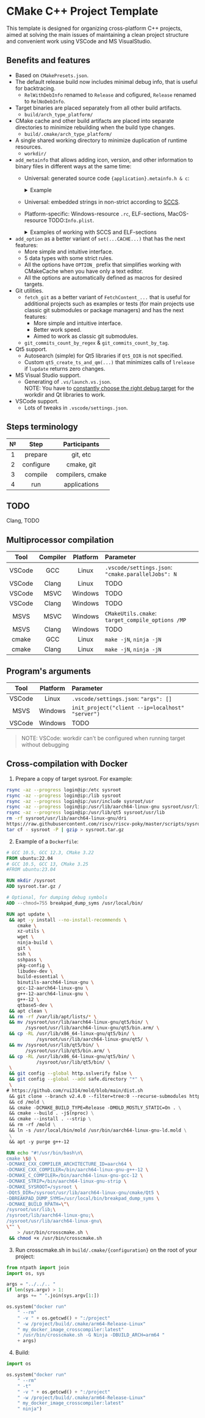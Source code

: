 # CMake C++ Project Template

This template is designed for organizing cross-platform C++ projects, aimed at
solving the main issues of maintaining a clean project structure and convenient
work using VSCode and MS VisualStudio.

## Benefits and features

- Based on `CMakePresets.json`.
- The default release build now includes minimal debug info, that is useful for backtracing.  
  - `RelWithDebInfo` renamed to `Release` and cofigured, `Release` renamed to `RelNoDebInfo`.
- Target binaries are placed separately from all other build artifacts.
  - `build/arch_type_platform/`
- CMake cache and other build artifacts are placed into separate directories to minimize
  rebuilding when the build type changes.
  - `build/.cmake/arch_type_platform/`
- A single shared working directory to minimize duplication of runtime resources.
  - `workdir/`
- `add_metainfo` that allows adding icon, version, and other information to binary files
  in different ways at the same time:
  - Universal: generated source code `{application}.metainfo.h & c`:
    <details>
      <summary>Example</summary>

      ```cmake
      add_metainfo(${PROJECT_NAME}
          VERSION 1.2.3.4-alpha5
          DESCRIPTION "Application Template"
          PRODUCT "CMake C++ Template"
          COMPANY "HOME Co."
          COPYRIGHT "© 2007-2024 HOME Co. All rights reserved."
          ICON "icon"
      )
      ```
      ```c
      const char* application_Version(); // "1.2.3.4-alpha5"
      uint16_t application_VersionMajor(); // 1
      uint16_t application_VersionMinor(); // 2
      uint16_t application_VersionPatch(); // 3
      uint16_t application_VersionBuild(); // 4
      const char* application_VersionQualifier(); // "alpha5"
      uint32_t application_VersionU32(); // if it fits into 4 bytes
      uint64_t application_VersionU64(); // if it fits into 8 bytes
      ```
      ```cmake
      add_metainfo(${PROJECT_NAME}
          VERSION 3333-pre-release
      )
      ```
      ```c
      const char* application_Version(); // "3333-pre-release"
      uint16_t application_VersionMajor(); // 3333
      uint16_t application_VersionMinor(); // 0
      uint16_t application_VersionPatch(); // 0
      uint16_t application_VersionBuild(); // 0
      const char* application_VersionQualifier(); // "pre-release"
      uint64_t application_VersionU64(); // 0x0D05'0000'0000'0000
      ```
    </details>
  - Universal: embedded strings in non-strict according to
    [SCCS](https://en.wikipedia.org/wiki/Source_Code_Control_System).
  - Platform-specific: Windows-resource `.rc`, ELF-sections,
    MacOS-resource TODO:`Info.plist`.
    <details>
      <summary>Examples of working with SCCS and ELF-sections</summary>
    
      ```shell
      $ grep --binary-files=text "@(#)" application
      @(#) Version: v1.2.3.4-alpha5
      @(#) Description: Application Template
      @(#) Product Name: CMake C++ Template
      @(#) Company Name: HOME Co.
      @(#) Copyright: © 2007-2024 HOME Co. All rights reserved.
      ```
      ```shell
      $ grep --binary-files=text "\$Id:" application
      $Id: v1.2.3.4-alpha5 | Application Template | CMake C++ Template | HOME Co. | © 2007-2024 HOME Co. All rights reserved. $
      ```
      ```shell
      $ readelf -p .note.version -p .note.description -p .note.product -p .note.company -p .note.copyright application

      String dump of section '.note.company':
        [     c]  company
        [    14]  HOME Co.


      String dump of section '.note.copyright':
        [     4]  +
        [     c]  copyright
        [    18]   2007-2024 HOME Co. All rights reserved.


      String dump of section '.note.description':
        [     c]  description
        [    18]  Application Template


      String dump of section '.note.product':
        [     c]  product
        [    14]  CMake C++ Template


      String dump of section '.note.version':
        [     c]  version
        [    14]  1.2.3.4-alpha5
      ```
      ```shell
      $ readelf -n application

      Displaying notes found in: .note.company
        Owner                Data size        Description
        company              0x00000009       NT_VERSION (version)
         description data: 48 4f 4d 45 20 43 6f 2e 00

      Displaying notes found in: .note.copyright
        Owner                Data size        Description
        copyright            0x0000002b       NT_VERSION (version)
         description data: 20 32 30 30 37 2d 32 30 32 34 20 48 4f 4d 45 20 43 6f 2e 20 41 6c 6c 20 72 69 67 68 74 73 20 72 65 73 65 72 76 65 64 2e 00 00 00

      Displaying notes found in: .note.description
        Owner                Data size        Description
        description          0x00000015       NT_VERSION (version)
         description data: 41 70 70 6c 69 63 61 74 69 6f 6e 20 54 65 6d 70 6c 61 74 65 00

      Displaying notes found in: .note.product
        Owner                Data size        Description
        product              0x00000013       NT_VERSION (version)
         description data: 43 4d 61 6b 65 20 43 2b 2b 20 54 65 6d 70 6c 61 74 65 00

      Displaying notes found in: .note.version
        Owner                Data size        Description
        1.2.3.4-alpha5       0x0000000f       NT_VERSION (version)
         description data: 2e 32 2e 33 2e 34 2d 61 6c 70 68 61 35 00 00
      ```
      ```shell
      $ readelf -p .sccsid application

      String dump of section '.sccsid':
        [     2]  @(#) Version: v1.2.3.4-alpha5\n
                  @(#) Description: Application Template\n
                  @(#) Product Name: CMake C++ Template\n
                  @(#) Company Name: HOME Co.\n
                  @(#) Copyright: � 2007-2024 HOME Co. All rights reserved.\n
                  $Id: v1.2.3.4-alpha5 | Application Template | CMake C++ Template | HOME Co. | � 2007-2024 HOME Co. All rights reserved. $\n
      ```
    </details>
- `add_option` as a better variant of `set(...CACHE...)` that has the next features:
  - More simple and intuitive interface.
  - 5 data types with some strict rules.
  - All the options have `OPTION_` prefix that simplifies working with CMakeCache
    when you have only a text editor.
  - All the options are automatically defined as macros for desired targets.
- Git utilities.
  - `fetch_git` as a better variant of `FetchContent_...` that is useful for additional
    projects such as examples or tests (for main projects use classic git submodules
    or package managers) and has the next features:
    - More simple and intuitive interface.
    - Better work speed.
    - Aimed to work as classic git submodules.
  - `git_commits_count_by_regex` & `git_commits_count_by_tag`.
- Qt5 support.
  - Autosearch (simple) for Qt5 libraries if `Qt5_DIR` is not specified.
  - Custom `qt5_create_ts_and_qm(...)` that minimizes calls of `lrelease` if `lupdate`
    returns zero changes.
- MS Visual Studio support.
  - Generating of `.vs/launch.vs.json`.  
    NOTE: You have to [constantly choose the right debug target](https://developercommunity.visualstudio.com/t/Auto-previous-debug-target-with-CMake/10116208)
    for the workdir and Qt libraries to work.
- VSCode support.
  - Lots of tweaks in `.vscode/settings.json`.

## Steps terminology

| № |    Step   |   Participants   |
|:-:|:---------:|:----------------:|
| 1 |  prepare  |     git, etc     |
| 2 | configure |    cmake, git    |
| 3 |  compile  | compilers, cmake |
| 4 |    run    |   applications   |

## TODO

Clang, TODO

## Multiprocessor compilation

|  Tool  | Compiler | Platform | Parameter |
|:------:|:--------:|:--------:|:----------|
| VSCode |   GCC    |  Linux   | `.vscode/settings.json`: `"cmake.parallelJobs": N`
| VSCode |  Clang   |  Linux   |   TODO
| VSCode |   MSVC   | Windows  |   TODO
| VSCode |  Clang   | Windows  |   TODO
|  MSVS  |   MSVC   | Windows  | `CMakeUtils.cmake`: `target_compile_options /MP`
|  MSVS  |  Clang   | Windows  |   TODO
| cmake  |   GCC    |  Linux   | `make -jN`, `ninja -jN`
| cmake  |  Clang   |  Linux   | `make -jN`, `ninja -jN`

## Program's arguments

|  Tool  | Platform | Parameter |
|:------:|:--------:|:----------|
| VSCode |  Linux   | `.vscode/settings.json`: `"args": []`
|  MSVS  | Windows  | `init_project("client --ip=localhost" "server")`
| VSCode | Windows  |   TODO

> NOTE: VSCode: workdir can't be configured when running target without debugging

## Cross-compilation with Docker

1. Prepare a copy of target sysroot. For example:
```sh
rsync -az --progress login@ip:/etc sysroot
rsync -az --progress login@ip:/lib sysroot
rsync -az --progress login@ip:/usr/include sysroot/usr
rsync -az --progress login@ip:/usr/lib/aarch64-linux-gnu sysroot/usr/lib
rsync -az --progress login@ip:/usr/lib/qt5 sysroot/usr/lib
rm -rf sysroot/usr/lib/aarch64-linux-gnu/dri
https://raw.githubusercontent.com/riscv/riscv-poky/master/scripts/sysroot-relativelinks.py sysroot
tar cf - sysroot -P | gzip > sysroot.tar.gz
```

2. Example of a `Dockerfile`:
```Dockerfile
# GCC 10.5, GCC 12.3, CMake 3.22
FROM ubuntu:22.04
# GCC 10.5, GCC 13, CMake 3.25
#FROM ubuntu:23.04

RUN mkdir /sysroot
ADD sysroot.tar.gz /

# Optional, for dumping debug symbols
ADD --chmod=755 breakpad_dump_syms /usr/local/bin/

RUN apt update \
 && apt -y install --no-install-recommends \
    cmake \
    xz-utils \
    wget \
    ninja-build \
    git \
    ssh \
    sshpass \
    pkg-config \
    libudev-dev \
    build-essential \
    binutils-aarch64-linux-gnu \
    gcc-12-aarch64-linux-gnu \
    g++-12-aarch64-linux-gnu \
    g++-12 \
    qtbase5-dev \
 && apt clean \
 && rm -rf /var/lib/apt/lists/* \
 && mv /sysroot/usr/lib/aarch64-linux-gnu/qt5/bin/ \
       /sysroot/usr/lib/aarch64-linux-gnu/qt5/bin.arm/ \
 && cp -RL /usr/lib/x86_64-linux-gnu/qt5/bin/ \
           /sysroot/usr/lib/aarch64-linux-gnu/qt5/ \
 && mv /sysroot/usr/lib/qt5/bin/ \
       /sysroot/usr/lib/qt5/bin.arm/ \
 && cp -RL /usr/lib/x86_64-linux-gnu/qt5/bin/ \
           /sysroot/usr/lib/qt5/bin/ \
 \
 && git config --global http.sslverify false \
 && git config --global --add safe.directory "*" \
 \
# https://github.com/rui314/mold/blob/main/dist.sh
 && git clone --branch v2.4.0 --filter=tree:0 --recurse-submodules https://github.com/rui314/mold.git /mold \
 && cd /mold \
 && cmake -DCMAKE_BUILD_TYPE=Release -DMOLD_MOSTLY_STATIC=On . \
 && cmake --build . -j$(nproc) \
 && cmake --install . --strip \
 && rm -rf /mold \
 && ln -s /usr/local/bin/mold /usr/bin/aarch64-linux-gnu-ld.mold \
 \
 && apt -y purge g++-12

RUN echo "#!/usr/bin/bash\n\
cmake \$@ \
-DCMAKE_CXX_COMPILER_ARCHITECTURE_ID=aarch64 \
-DCMAKE_CXX_COMPILER=/bin/aarch64-linux-gnu-g++-12 \
-DCMAKE_C_COMPILER=/bin/aarch64-linux-gnu-gcc-12 \
-DCMAKE_STRIP=/bin/aarch64-linux-gnu-strip \
-DCMAKE_SYSROOT=/sysroot \
-DQt5_DIR=/sysroot/usr/lib/aarch64-linux-gnu/cmake/Qt5 \
-DBREAKPAD_DUMP_SYMS=/usr/local/bin/breakpad_dump_syms \
-DCMAKE_BUILD_RPATH=\"\
/sysroot/usr/lib;\
/sysroot/lib/aarch64-linux-gnu;\
/sysroot/usr/lib/aarch64-linux-gnu\
\"" \
    > /usr/bin/crosscmake.sh \
 && chmod +x /usr/bin/crosscmake.sh
```

3. Run crosscmake.sh in `build/.cmake/{configuration}` on the root of your project:
```python
from ntpath import join
import os, sys

args = "../../.. "
if len(sys.argv) > 1:
    args += " ".join(sys.argv[1:])

os.system("docker run"
    " --rm"
    " -v " + os.getcwd() + ":/project"
    " -w /project/build/.cmake/arm64-Release-Linux"
    " my_docker_image_crosscompiler:latest"
    " /usr/bin/crosscmake.sh -G Ninja -DBUILD_ARCH=arm64 "
    + args)
```

4. Build:
```python
import os

os.system("docker run"
    " --rm"
    " -t"
    " -v " + os.getcwd() + ":/project"
    " -w /project/build/.cmake/arm64-Release-Linux"
    " my_docker_image_crosscompiler:latest"
    " ninja")
```
